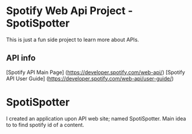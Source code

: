 # Spotify Web Api Project - SpotiSpotter

This is just a fun side project to learn more about APIs.


## API info
[Spotify API Main Page] (https://developer.spotify.com/web-api/)
[Spotify API User Guide] (https://developer.spotify.com/web-api/user-guide/)



# SpotiSpotter
I created an application upon API web site; named SpotiSpotter. Main idea to to find spotify id of a content.
